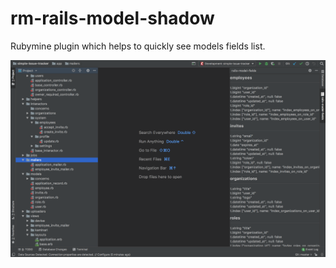 # rm-rails-model-shadow
Rubymine plugin which helps to quickly see 
models fields list.

![](screen.png)